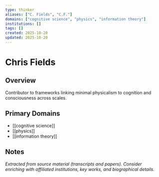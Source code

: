 ```yaml
---
type: thinker
aliases: ["C. Fields", "C.F."]
domains: ["cognitive science", "physics", "information theory"]
institutions: []
tags: []
created: 2025-10-20
updated: 2025-10-20
---
```


# Chris Fields

## Overview

Contributor to frameworks linking minimal physicalism to cognition and consciousness across scales.

## Primary Domains

- [[cognitive science]]
- [[physics]]
- [[information theory]]

## Notes

*Extracted from source material (transcripts and papers). Consider enriching with affiliated institutions, key works, and biographical details.*
